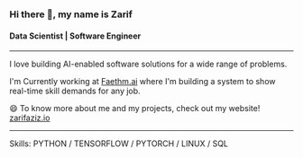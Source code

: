 ### Hi there 👋, my name is Zarif

#### Data Scientist | Software Engineer
______
I love building AI-enabled software solutions for a wide range of problems. 

I'm Currently working at [Faethm.ai](https://www.faethm.ai/) where I'm building a system to show real-time skill demands for any job.

😄  To know more about me and my projects, check out my website!
[zarifaziz.io](zarifaziz.io)

______
Skills: PYTHON / TENSORFLOW / PYTORCH / LINUX / SQL





